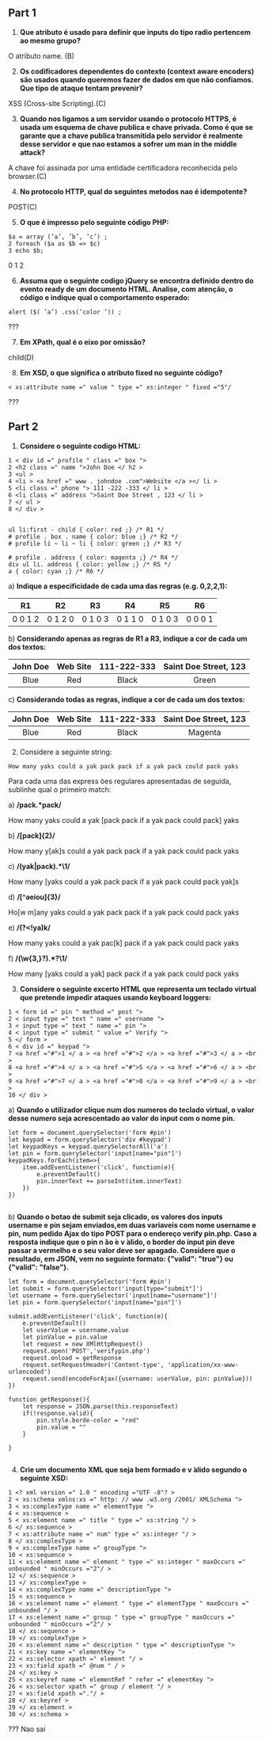 ## Part 1

1. **Que atributo é usado para definir que inputs do tipo radio pertencem ao mesmo grupo?**

O atributo name. (B)

2. **Os codificadores dependentes do contexto (context aware encoders) são usados quando queremos fazer de dados em que não confiamos. Que tipo de ataque tentam prevenir?**

XSS (Cross-site Scripting).(C)

3. **Quando nos ligamos a um servidor usando o protocolo HTTPS, é usada um esquema de chave publica e chave privada. Como é que se garante que a chave publica transmitida pelo servidor é realmente desse servidor e que nao estamos a sofrer um man in the middle attack?**

A chave foi assinada por uma entidade certificadora reconhecida pelo browser.(C)

4. **No protocolo HTTP, qual do seguintes metodos nao é idempotente?**

POST(C)

5. **O que é impresso pelo seguinte código PHP:**
```
$a = array (’a’, ’b’, ’c’) ;
2 foreach ($a as $b => $c)
3 echo $b;
```
0 1 2

6. **Assuma que o seguinte codigo jQuery se encontra definido dentro do evento ready de um documento HTML. Analise, com atenção, o código e indique qual o comportamento esperado:**
```
alert ($( ’a’) .css(’color ’)) ;
```
???

7. **Em XPath, qual é o eixo por omissão?**

child(D)

8. **Em XSD, o que significa o atributo fixed no seguinte código?**
```
< xs:attribute name =" value " type =" xs:integer " fixed ="5"/
```
???


## Part 2


1. **Considere o seguinte codigo HTML:**
```
1 < div id =" profile " class =" box ">
2 <h2 class =" name ">John Doe </ h2 >
3 <ul >
4 <li > <a href =" www . johndoe .com">Website </a ></ li >
5 <li class =" phone "> 111 -222 -333 </ li >
6 <li class =" address ">Saint Doe Street , 123 </ li >
7 </ ul >
8 </ div >


ul li:first - child { color: red ;} /* R1 */
# profile . box . name { color: blue ;} /* R2 */
# profile li ~ li ~ li { color: green ;} /* R3 */

# profile . address { color: magenta ;} /* R4 */
div ul li. address { color: yellow ;} /* R5 */
a { color: cyan ;} /* R6 */
```
a) **Indique a especificidade de cada uma das regras (e.g. 0,2,2,1):**

| R1 | R2 | R3 | R4 | R5 | R6 |
| :--------: | :--------: | :--------: | :--------: | :--------: | :--------: |
| 0 0 1 2 | 0 1 2 0 | 0 1 0 3 | 0 1 1 0 | 0 1 0 3 | 0 0 0 1 |

b) **Considerando apenas as regras de R1 a R3, indique a cor de cada um dos textos:**

| John Doe | Web Site | 111-222-333 | Saint Doe Street, 123 |
| :--------: | :--------: | :--------: | :--------: |
| Blue | Red | Black | Green |

c) **Considerando todas as regras, indique a cor de cada um dos textos:**

| John Doe | Web Site | 111-222-333 | Saint Doe Street, 123 |
| :--------: | :--------: | :--------: | :--------: |
| Blue | Red | Black | Magenta |

2. Considere a seguinte string:
```
How many yaks could a yak pack pack if a yak pack could pack yaks
```
Para cada uma das express ̃oes regulares apresentadas de seguida, sublinhe qual o primeiro match:

a) **/pack.\*pack/**

How many yaks could a yak [pack pack if a yak pack could pack] yaks

b) **/[pack]{2}/**

How many y[ak]s could a yak pack pack if a yak pack could pack yaks

c) **/(yak|pack).*\1/**

How many [yaks could a yak pack pack if a yak pack could pack yak]s

d) **/[^aeiou]{3}/**

Ho[w m]any yaks could a yak pack pack if a yak pack could pack yaks

e) **/(?<!ya)k/**

How many yaks could a yak pac[k] pack if a yak pack could pack yaks

f) **/(\w{3,}?).*?\1/**

How many [yaks could a yak] pack pack if a yak pack could pack yaks

3. **Considere o seguinte excerto HTML que representa um teclado virtual que pretende impedir ataques usando keyboard loggers:**
```
1 < form id =" pin " method =" post ">
2 < input type =" text " name =" username ">
3 < input type =" text " name =" pin ">
4 < input type =" submit " value =" Verify ">
5 </ form >
6 < div id =" keypad ">
7 <a href ="#">1 </ a > <a href ="#">2 </a > <a href ="#">3 </ a > <br >
8 <a href ="#">4 </ a > <a href ="#">5 </a > <a href ="#">6 </ a > <br >
9 <a href ="#">7 </ a > <a href ="#">8 </a > <a href ="#">9 </ a > <br >
10 </ div >
```

a) **Quando o utilizador clique num dos numeros do teclado virtual, o valor desse numero seja acrescentado ao valor do input com o nome pin.**
```
let form = document.querySelector('form #pin')
let keypad = form.querySelector('div #keypad')
let keypadKeys = keypad.querySelectorAll('a')
let pin = form.querySelector('input[name="pin"]')
keypadKeys.forEach(item=>{
    item.addEventListener('click', function(e){
        e.preventDefault()
        pin.innerText += parseInt(item.innerText)
    })
})


```

b) **Quando o botao de submit seja clicado, os valores dos inputs username e pin sejam enviados,em duas variaveis com nome username e pin, num pedido Ajax do tipo POST para o endereço verify pin.php. Caso a resposta indique que o pin n ̃ao  ́e v ́alido, o border do input pin deve passar a vermelho e o seu valor deve ser apagado. Considere que o resultado, em JSON, vem no seguinte formato: {"valid": "true"} ou {"valid": "false"}.**

```
let form = document.querySelector('form #pin')
let submit = form.querySelector('input[type="submit"]')
let username = form.querySelector('input[name="username"]')
let pin = form.querySelector('input[name="pin"]')

submit.addEventListener('click', function(e){
    e.preventDefault()
    let userValue = username.value
    let pinValue = pin.value
    let request = new XMlHttpRequest()
    request.open('POST','verifypin.php')
    request.onload = getResponse
    request.setRequestHeader('Content-type', 'application/xx-www-urlencoded')
    request.send(encodeForAjax({username: userValue, pin: pinValue}))
})

function getResponse(){
    let response = JSON.parse(this.responseText)
    if(!response.valid){
        pin.style.borde-color = "red"
        pin.value = ""
    }

}


```

4. **Crie um documento XML que seja bem formado e v ́alido segundo o seguinte XSD:**
```
1 <? xml version =" 1.0 " encoding ="UTF -8"? >
2 < xs:schema xmlns:xs =" http: // www .w3.org /2001/ XMLSchema ">
3 < xs:complexType name =" elementType ">
4 < xs:sequence >
5 < xs:element name =" title " type =" xs:string "/ >
6 </ xs:sequence >
7 < xs:attribute name =" num" type =" xs:integer "/ >
8 </ xs:complexType >
9 < xs:complexType name =" groupType ">
10 < xs:sequence >
11 < xs:element name =" element " type =" xs:integer " maxOccurs =" unbounded " minOccurs ="2"/ >
12 </ xs:sequence >
13 </ xs:complexType >
14 < xs:complexType name =" descriptionType ">
15 < xs:sequence >
16 < xs:element name =" element " type =" elementType " maxOccurs =" unbounded "/ >
17 < xs:element name =" group " type =" groupType " maxOccurs =" unbounded " minOccurs ="2"/ >
18 </ xs:sequence >
19 </ xs:complexType >
20 < xs:element name =" description " type =" descriptionType ">
21 < xs:key name =" elementKey ">
22 < xs:selector xpath =" element "/ >
23 < xs:field xpath =" @num " / >
24 </ xs:key >
25 < xs:keyref name =" elementRef " refer =" elementKey ">
26 < xs:selector xpath =" group / element "/ >
27 < xs:field xpath ="."/ >
28 </ xs:keyref >
29 </ xs:element >
30 </ xs:schema >
```
???
Nao sai